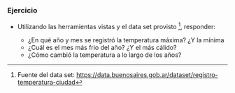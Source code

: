 ### Ejercicio

- Utilizando las herramientas vistas y el data set provisto [^1], responder:

	- ¿En qué año y mes se registró la temperatura máxima? ¿Y la mínima
	- ¿Cuál es el mes más frio del año? ¿Y el más cálido?
	- ¿Cómo cambió la temperatura a lo largo de los años?

[^1]: Fuente del data set: https://data.buenosaires.gob.ar/dataset/registro-temperatura-ciudad